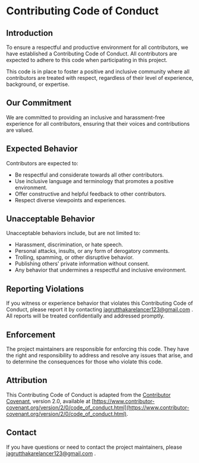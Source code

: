 # Contributing Code of Conduct

## Introduction

To ensure a respectful and productive environment for all contributors, we have established a Contributing Code of Conduct. All contributors are expected to adhere to this code when participating in this project.

This code is in place to foster a positive and inclusive community where all contributors are treated with respect, regardless of their level of experience, background, or expertise.

## Our Commitment

We are committed to providing an inclusive and harassment-free experience for all contributors, ensuring that their voices and contributions are valued.

## Expected Behavior

Contributors are expected to:

- Be respectful and considerate towards all other contributors.
- Use inclusive language and terminology that promotes a positive environment.
- Offer constructive and helpful feedback to other contributors.
- Respect diverse viewpoints and experiences.

## Unacceptable Behavior

Unacceptable behaviors include, but are not limited to:

- Harassment, discrimination, or hate speech.
- Personal attacks, insults, or any form of derogatory comments.
- Trolling, spamming, or other disruptive behavior.
- Publishing others' private information without consent.
- Any behavior that undermines a respectful and inclusive environment.

## Reporting Violations

If you witness or experience behavior that violates this Contributing Code of Conduct, please report it by contacting jagrutthakarelancer123@gmail.com . All reports will be treated confidentially and addressed promptly.

## Enforcement

The project maintainers are responsible for enforcing this code. They have the right and responsibility to address and resolve any issues that arise, and to determine the consequences for those who violate this code.

## Attribution

This Contributing Code of Conduct is adapted from the [Contributor Covenant](https://www.contributor-covenant.org), version 2.0, available at [https://www.contributor-covenant.org/version/2/0/code_of_conduct.html](https://www.contributor-covenant.org/version/2/0/code_of_conduct.html).

## Contact

If you have questions or need to contact the project maintainers, please jagrutthakarelancer123@gmail.com .

